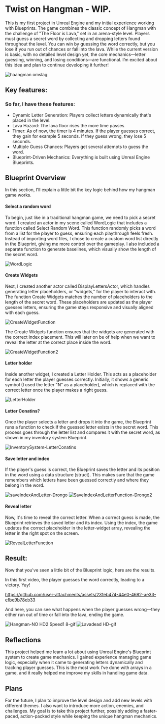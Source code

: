 # Twist on Hangman - WIP.

This is my first project in Unreal Engine and my initial experience working with Blueprints. The game combines the classic concept of Hangman with the challenge of "The Floor is Lava," set in an arena-style level. Players must guess a secret word by collecting and dropping letters found throughout the level. You can win by guessing the word correctly, but you lose if you run out of chances or fall into the lava.
While the current version is basic, with no detailed level design yet, the core mechanics—letter guessing, winning, and losing conditions—are functional. I’m excited about this idea and plan to continue developing it further!

![haangman omslag](https://github.com/user-attachments/assets/8e23d2e1-b8b2-4a09-8900-47074d6a5ebc)

## Key features:

### So far, I have these features: 

* Dynamic Letter Generation: Players collect letters dynamically that's placed in the level.
* Lava Hazard: The lava floor rises the more time passes.
* Timer: As of now, the timer is 4 minutes. If the player guesses correct, they gain for example 5 seconds. If they guess wrong, they lose 5 seconds.
* Multiple Guess Chances: Players get several attempts to guess the word.
* Blueprint-Driven Mechanics: Everything is built using Unreal Engine Blueprints.

## Blueprint Overview

In this section, I'll explain a little bit the key logic behind how my hangman game works.

#### Select a random word
To begin, just like in a traditional hangman game, we need to pick a secret word. I created an actor in my scene called WordLogic that includes a function called Select Random Word. This function randomly picks a word from a list for the player to guess, ensuring each playthrough feels fresh. Instead of importing word files, I chose to create a custom word list directly in the Blueprint, giving me more control over the gameplay. I also included a separate function to generate baselines, which visually show the length of the secret word.

![WordLogic](https://github.com/user-attachments/assets/efe40b26-67da-4cab-b50f-99b3b2838f6c)

#### Create Widgets
Next, I created another actor called DisplayLettersActor, which handles generating letter placeholders, or "widgets," for the player to interact with. The function Create Widgets matches the number of placeholders to the length of the secret word. These placeholders are updated as the player guesses letters, ensuring the game stays responsive and visually aligned with each guess.

![CreateWidgetFunction](https://github.com/user-attachments/assets/8d45d2fa-1a10-4fcc-a657-6772aa485029)

The Create Widgets function ensures that the widgets are generated with the correct index placement. This will later on be of help when we want to reveal the letter at the correct place inside the word.

![CreateWidgetFunction2](https://github.com/user-attachments/assets/bd1ba6dc-cd39-45be-9644-474dc1787c18)

#### Letter holder
Inside another widget, I created a Letter Holder. This acts as a placeholder for each letter the player guesses correctly. Initially, it shows a generic symbol (I used the letter "N" as a placeholder), which is replaced with the correct letter once the player makes a right guess.

![LetterHolder](https://github.com/user-attachments/assets/2b32ff93-8a53-469e-9b1a-a877e10592d7)

#### Letter Conatins?
Once the player selects a letter and drops it into the game, the Blueprint runs a function to check if the guessed letter exists in the secret word. This process goes through the letter list and compares it with the secret word, as shown in my inventory system Blueprint.

![InventorySystem-LetterConatins](https://github.com/user-attachments/assets/f1849569-39ff-41c5-8a9e-c240a7b77cec)

#### Save letter and index
If the player's guess is correct, the Blueprint saves the letter and its position in the word using a data structure (struct). This makes sure that the game remembers which letters have been guessed correctly and where they belong in the word.

![saveIndexAndLetter-Drongo](https://github.com/user-attachments/assets/df6adcd8-feae-4541-92f2-37e464384160) ![SaveIndexAndLetterFunction-Drongo2](https://github.com/user-attachments/assets/37f46384-99e6-4e6f-9f14-53857295a182)

#### Reveal letter
Now, it's time to reveal the correct letter. When a correct guess is made, the Blueprint retrieves the saved letter and its index. Using the index, the game updates the correct placeholder in the letter-widget array, revealing the letter in the right spot on the screen.  

![RevealLetterFunction](https://github.com/user-attachments/assets/70721cb0-806e-4cfa-a147-4c1cfe04fe86)

## Result:
Now that you've seen a little bit of the Blueprint logic, here are the results. 

In this first video, the player guesses the word correctly, leading to a victory. Yay!

https://github.com/user-attachments/assets/231eb474-44e0-4682-ae33-efbe9b78eb33

And here, you can see what happens when the player guesses wrong—they either run out of time or fall into the lava, ending the game.

![Hangman-NO HD2 Speed1 8-gif](https://github.com/user-attachments/assets/2a0ca817-e7f8-4aba-9ee6-68758f1a2bcd)
![Lavadead HD-gif](https://github.com/user-attachments/assets/f9df5ef3-2a17-4bb9-a697-b2eed238597d)

##  Reflections
This project helped me learn a lot about using Unreal Engine's Blueprint system to create game mechanics. I gained experience managing game logic, especially when it came to generating letters dynamically and tracking player guesses. This is the most work I’ve done with arrays in a game, and it really helped me improve my skills in handling game data.

## Plans

For the future, I plan to improve the level design and add new levels with different themes. I also want to introduce more action, enemies, and challenges. My goal is to take this project further, possibly adding a faster-paced, action-packed style while keeping the unique hangman mechanics.
